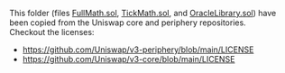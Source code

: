 This folder (files [FullMath.sol](./FullMath.sol), [TickMath.sol](./TickMath.sol), and [OracleLibrary.sol](./OracleLibrary.sol)) have been copied from the Uniswap core and periphery repositories.\
Checkout the licenses:

- https://github.com/Uniswap/v3-periphery/blob/main/LICENSE
- https://github.com/Uniswap/v3-core/blob/main/LICENSE
